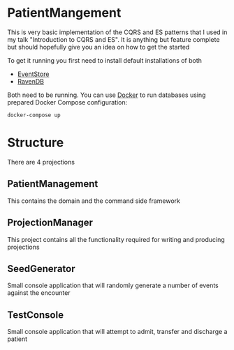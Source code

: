 # PatientMangement

This is very basic implementation of the CQRS and ES patterns that I used in my talk "Introduction to CQRS and ES". It is anything but feature complete but should hopefully give you an idea on how to get the started

To get it running you first need to install default installations of both

- [EventStore](https://eventstore.com/)
- [RavenDB](https://ravendb.net/)

Both need to be running. You can use [Docker](https://www.docker.com/products/docker-desktop) to run databases using prepared Docker Compose configuration:

```shell
docker-compose up
```

# Structure
There are 4 projections 

## PatientManagement
This contains the domain and the command side framework

## ProjectionManager
This project contains all the functionality required for writing and producing projections

## SeedGenerator
Small console application that will randomly generate a number of events against the encounter

## TestConsole
Small console application that will attempt to admit, transfer and discharge a patient
